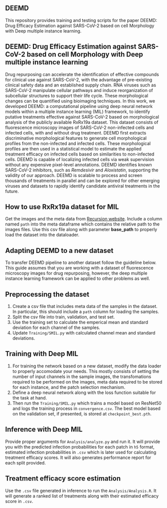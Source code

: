## DEEMD
This repository provides training and testing scripts for the paper DEEMD: Drug Efficacy Estimation against SARS-CoV-2 based on cell Morphology with Deep multiple instance learning.
## DEEMD: Drug Efficacy Estimation against SARS-CoV-2 based on cell Morphology with Deep multiple instance learning
Drug repurposing can accelerate the identification of effective compounds for clinical use against SARS-CoV-2, with the advantage of pre-existing clinical safety data and an established supply chain. RNA viruses such as SARS-CoV-2 manipulate cellular pathways and induce reorganization of subcellular structures to support their life cycle. These morphological changes can be quantified using bioimaging techniques. In this work, we developed DEEMD: a computational pipeline using deep neural network models within a multiple instance learning (MIL) framework, to identify putative treatments effective against SARS-CoV-2 based on morphological analysis of the publicly available RxRx19a dataset. This dataset consists of fluorescence microscopy images of SARS-CoV-2 non-infected cells and infected cells, with and without drug treatment. DEEMD first extracts discriminative morphological features to generate cell morphological profiles from the non-infected and infected cells. These morphological profiles are then used in a statistical model to estimate the applied treatment efficacy on infected cells based on similarities to non-infected cells. DEEMD is capable of localizing infected cells via weak supervision without any expensive pixel-level annotations. DEEMD identifies known SARS-CoV-2 inhibitors, such as *Remdesivir* and *Aloxistatin*, supporting the validity of our approach. DEEMD is scalable to process and screen thousands of treatments in parallel and can be explored for other emerging viruses and datasets to rapidly identify candidate antiviral treatments in the future.


## How to use RxRx19a dataset for MIL
Get the images and the meta data from [Recursion website](https://www.rxrx.ai/rxrx19a). Include a column named `path` into the meta dataframe which contains the relative path to the images files. Use this csv file along with parameter **base_path** to properly load the dataset into the dataloader. 

## Adapting DEEMD to a new dataset
To transfer DEEMD pipeline to another dataset follow the guideline below. This guide assumes that you are working with a dataset of fluorescence microscopy images for drug repurposing, however, the deep multiple instance learning framework can be applied to other problems as well.

## Preprocessing the dataset
1. Create a csv file that includes meta data of the samples in the dataset. In particular, this should include a `path` column for loading the samples.
2. Split the csv file into train, validation, and test set.
3. Use the training set to calculate the emperical mean and standard deviation for each channel of the samples.
4. Update `Training/SMIL.py` with calculated channel mean and standard deviations.

## Training with Deep MIL
1. For training the network based on a new dataset, modify the data loader to properly accomodate your needs. This mostly consists of setting the number of input channels in the sample images, the transfomations required to be performed on the images, meta data required to be stored for each instance, and the patch selection mechanism. 
2. Define a deep neural network along with the loss function suitable for the task at hand.
3. Then run the `Training/SMIL.py` which trains a model based on ResNet50 and logs the training process in `convergence.csv`. The best model based on the validation set, if presented, is stored at `checkpoint_best.pth`.

## Inference with Deep MIL
Provide proper arguments for `Analysis/analyze.py` and run it. It will provide you with the predicted infection probabilities for each patch in `h5` format, estimated infection probabilities in `.csv` which is later used for calculating treatment efficacy scores. It will also generates performance report for each split provided.

## Treatment efficacy score estimation
Use the `.csv` file generated in inference to run the `Analysis/Analysis.R`. It will generate a ranked list of treatments along with their estimated efficacy score in `.csv`.







